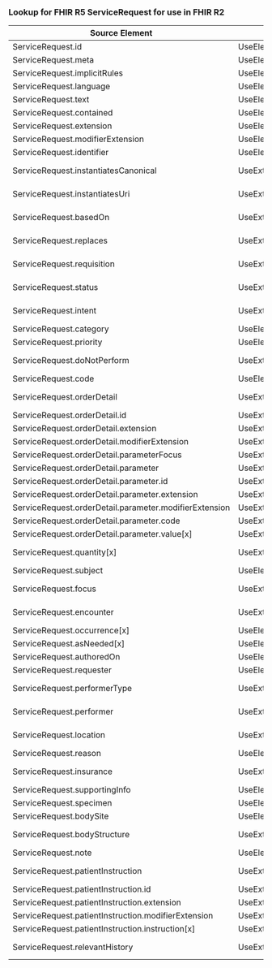 ### Lookup for FHIR R5 ServiceRequest for use in FHIR R2

| Source Element | Usage | Target |
| -------------- | ----- | ------ |
| ServiceRequest.id | UseElementSameName | DiagnosticOrder.id |
| ServiceRequest.meta | UseElementSameName | DiagnosticOrder.meta |
| ServiceRequest.implicitRules | UseElementSameName | DiagnosticOrder.implicitRules |
| ServiceRequest.language | UseElementSameName | DiagnosticOrder.language |
| ServiceRequest.text | UseElementSameName | DiagnosticOrder.text |
| ServiceRequest.contained | UseElementSameName | DiagnosticOrder.contained |
| ServiceRequest.extension | UseElementSameName | DiagnosticOrder.extension |
| ServiceRequest.modifierExtension | UseElementSameName | DiagnosticOrder.modifierExtension |
| ServiceRequest.identifier | UseElementSameName | DiagnosticOrder.identifier |
| ServiceRequest.instantiatesCanonical | UseExtension | http://hl7.org/fhir/5.0/StructureDefinition/extension-ServiceRequest.instantiatesCanonical |
| ServiceRequest.instantiatesUri | UseExtension | http://hl7.org/fhir/5.0/StructureDefinition/extension-ServiceRequest.instantiatesUri |
| ServiceRequest.basedOn | UseExtension | http://hl7.org/fhir/5.0/StructureDefinition/extension-ServiceRequest.basedOn |
| ServiceRequest.replaces | UseExtension | http://hl7.org/fhir/5.0/StructureDefinition/extension-ServiceRequest.replaces |
| ServiceRequest.requisition | UseExtension | http://hl7.org/fhir/5.0/StructureDefinition/extension-ServiceRequest.requisition |
| ServiceRequest.status | UseExtension | http://hl7.org/fhir/5.0/StructureDefinition/extension-ServiceRequest.status |
| ServiceRequest.intent | UseExtension | http://hl7.org/fhir/5.0/StructureDefinition/extension-ServiceRequest.intent |
| ServiceRequest.category | UseElementSameName | ReferralRequest.type |
| ServiceRequest.priority | UseElementSameName | DiagnosticOrder.priority |
| ServiceRequest.doNotPerform | UseExtension | http://hl7.org/fhir/5.0/StructureDefinition/extension-ServiceRequest.doNotPerform |
| ServiceRequest.code | UseElementSameName | DiagnosticOrder.item.code |
| ServiceRequest.orderDetail | UseExtension | http://hl7.org/fhir/5.0/StructureDefinition/extension-ServiceRequest.orderDetail |
| ServiceRequest.orderDetail.id | UseExtensionFromAncestor | - |
| ServiceRequest.orderDetail.extension | UseExtensionFromAncestor | - |
| ServiceRequest.orderDetail.modifierExtension | UseExtensionFromAncestor | - |
| ServiceRequest.orderDetail.parameterFocus | UseExtensionFromAncestor | - |
| ServiceRequest.orderDetail.parameter | UseExtensionFromAncestor | - |
| ServiceRequest.orderDetail.parameter.id | UseExtensionFromAncestor | - |
| ServiceRequest.orderDetail.parameter.extension | UseExtensionFromAncestor | - |
| ServiceRequest.orderDetail.parameter.modifierExtension | UseExtensionFromAncestor | - |
| ServiceRequest.orderDetail.parameter.code | UseExtensionFromAncestor | - |
| ServiceRequest.orderDetail.parameter.value[x] | UseExtensionFromAncestor | - |
| ServiceRequest.quantity[x] | UseExtension | http://hl7.org/fhir/5.0/StructureDefinition/extension-ServiceRequest.quantity |
| ServiceRequest.subject | UseElementSameName | DiagnosticOrder.subject |
| ServiceRequest.focus | UseExtension | http://hl7.org/fhir/5.0/StructureDefinition/extension-ServiceRequest.focus |
| ServiceRequest.encounter | UseExtension | http://hl7.org/fhir/5.0/StructureDefinition/extension-ServiceRequest.encounter |
| ServiceRequest.occurrence[x] | UseElementSameName | ProcedureRequest.scheduled[x] |
| ServiceRequest.asNeeded[x] | UseElementSameName | ProcedureRequest.asNeeded[x] |
| ServiceRequest.authoredOn | UseElementSameName | ProcedureRequest.orderedOn |
| ServiceRequest.requester | UseElementSameName | ReferralRequest.requester |
| ServiceRequest.performerType | UseExtension | http://hl7.org/fhir/5.0/StructureDefinition/extension-ServiceRequest.performerType |
| ServiceRequest.performer | UseExtension | http://hl7.org/fhir/5.0/StructureDefinition/extension-ServiceRequest.performer |
| ServiceRequest.location | UseExtension | http://hl7.org/fhir/5.0/StructureDefinition/extension-ServiceRequest.location |
| ServiceRequest.reason | UseElementRenamed | DiagnosticOrder.reason |
| ServiceRequest.insurance | UseExtension | http://hl7.org/fhir/5.0/StructureDefinition/extension-ServiceRequest.insurance |
| ServiceRequest.supportingInfo | UseElementSameName | ReferralRequest.supportingInformation |
| ServiceRequest.specimen | UseElementSameName | DiagnosticOrder.specimen |
| ServiceRequest.bodySite | UseElementSameName | DiagnosticOrder.item.bodySite |
| ServiceRequest.bodyStructure | UseExtension | http://hl7.org/fhir/5.0/StructureDefinition/extension-ServiceRequest.bodyStructure |
| ServiceRequest.note | UseElementSameName | DiagnosticOrder.note |
| ServiceRequest.patientInstruction | UseExtension | http://hl7.org/fhir/5.0/StructureDefinition/extension-ServiceRequest.patientInstruction |
| ServiceRequest.patientInstruction.id | UseExtensionFromAncestor | - |
| ServiceRequest.patientInstruction.extension | UseExtensionFromAncestor | - |
| ServiceRequest.patientInstruction.modifierExtension | UseExtensionFromAncestor | - |
| ServiceRequest.patientInstruction.instruction[x] | UseExtensionFromAncestor | - |
| ServiceRequest.relevantHistory | UseExtension | http://hl7.org/fhir/5.0/StructureDefinition/extension-ServiceRequest.relevantHistory |
